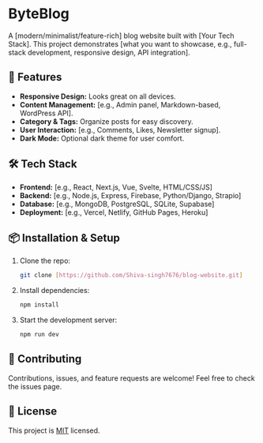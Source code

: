 
# ByteBlog

A [modern/minimalist/feature-rich] blog website built with [Your Tech Stack]. This project demonstrates [what you want to showcase, e.g., full-stack development, responsive design, API integration].

## 🚀 Features

-   **Responsive Design:** Looks great on all devices.
-   **Content Management:** [e.g., Admin panel, Markdown-based, WordPress API].
-   **Category & Tags:** Organize posts for easy discovery.
-   **User Interaction:** [e.g., Comments, Likes, Newsletter signup].
-   **Dark Mode:** Optional dark theme for user comfort.

## 🛠️ Tech Stack

-   **Frontend:** [e.g., React, Next.js, Vue, Svelte, HTML/CSS/JS]
-   **Backend:** [e.g., Node.js, Express, Firebase, Python/Django, Strapio]
-   **Database:** [e.g., MongoDB, PostgreSQL, SQLite, Supabase]
-   **Deployment:** [e.g., Vercel, Netlify, GitHub Pages, Heroku]

## 📦 Installation & Setup

1.  Clone the repo:
    ```bash
    git clone [https://github.com/Shiva-singh7676/blog-website.git]
    ```
2.  Install dependencies:
    ```bash
    npm install
    ```
3.  Start the development server:
    ```bash
    npm run dev
    ```

## 🤝 Contributing

Contributions, issues, and feature requests are welcome! Feel free to check the issues page.

## 📝 License

This project is [MIT](https://choosealicense.com/licenses/mit/) licensed.

